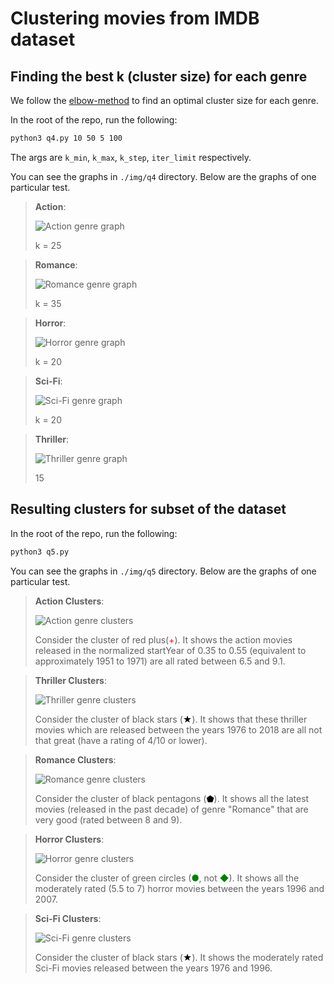# Clustering movies from IMDB dataset

## Finding the best k (cluster size) for each genre
We follow the [elbow-method](https://www.geeksforgeeks.org/machine-learning/elbow-method-for-optimal-value-of-k-in-kmeans/) to find an optimal cluster size for each genre.

In the root of the repo, run the following:
```bash
python3 q4.py 10 50 5 100
```
The args are `k_min`, `k_max`, `k_step`, `iter_limit` respectively.

You can see the graphs in `./img/q4` directory. Below are the graphs of one particular test.

> **Action**: 
>
> ![Action genre graph](./img/static/q4/Action.jpg)
> 
> k = 25

> **Romance**: 
>
> ![Romance genre graph](./img/static/q4/Romance.jpg)
> 
> k = 35

> **Horror**: 
>
> ![Horror genre graph](./img/static/q4/Horror.jpg)
>
> k = 20

> **Sci-Fi**: 
>
> ![Sci-Fi genre graph](./img/static/q4/Sci-Fi.jpg)
> 
> k = 20

> **Thriller**: 
>
> ![Thriller genre graph](./img/static/q4/Thriller.jpg)
>
> 15

## Resulting clusters for subset of the dataset
In the root of the repo, run the following:
```bash
python3 q5.py
```
You can see the graphs in `./img/q5` directory. Below are the graphs of one particular test.
> **Action Clusters**: 
>
> ![Action genre clusters](img/static/q5/Action.jpg)
> 
> Consider the cluster of red plus(<span style="color:red">+</span>). It shows the action movies released in the normalized startYear of 0.35 to 0.55 (equivalent to approximately 1951 to 1971) are all rated between 6.5 and 9.1.

> **Thriller Clusters**: 
>
> ![Thriller genre clusters](img/static/q5/Thriller.jpg)
>
> Consider the cluster of black stars (<span style="color:black">★</span>). It shows that these thriller movies which are released between the years 1976 to 2018 are all not that great (have a rating of 4/10 or lower).

> **Romance Clusters**: 
>
> ![Romance genre clusters](img/static/q5/Romance.jpg)
> 
> Consider the cluster of black pentagons (<span style="color:black">⬟</span>). It shows all the latest movies (released in the past decade) of genre "Romance" that are very good (rated between 8 and 9).

> **Horror Clusters**: 
>
> ![Horror genre clusters](img/static/q5/Horror.jpg)
>
> Consider the cluster of green circles (<span style="color:green">●</span>, not <span style="color:green">◆</span>). It shows all the moderately rated (5.5 to 7) horror movies between the years 1996 and 2007.

> **Sci-Fi Clusters**: 
>
> ![Sci-Fi genre clusters](img/static/q5/Sci-Fi.jpg)
>
> Consider the cluster of black stars (<span style="color:black">★</span>). It shows the moderately rated Sci-Fi movies released between the years 1976 and 1996.


